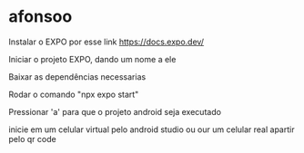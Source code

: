 # afonsoo
Instalar o EXPO por esse link https://docs.expo.dev/

Iniciar o projeto EXPO, dando um nome a ele

Baixar as dependências necessarias


Rodar o comando "npx expo start"

Pressionar 'a' para que o projeto android seja executado

inicie em um celular virtual pelo android studio ou our um celular real apartir pelo qr code 
